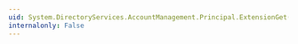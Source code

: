 ```yaml
---
uid: System.DirectoryServices.AccountManagement.Principal.ExtensionGet(System.String)
internalonly: False
---
```

